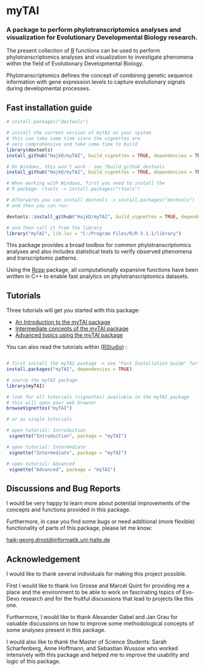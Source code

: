 myTAI
=====

### A package to perform phylotranscriptomics analyses and visualization for Evolutionary Developmental Biology research.

The present collection of [R](http://cran.r-project.org/) functions can be used to perform phylotranscriptomics 
analyses and visualization to investigate phenomena within the field of Evolutionary Developmental Biology.
    
Phylotranscriptomics defines the concept of combining genetic sequence information with 
gene expression levels to capture evolutionary signals during developmental processes.

## Fast installation guide

```r
# install.packages("devtools")

# install the current version of myTAI on your system
# this can take some time since the vignettes are
# very comprehensive and take some time to build
library(devtools)
install_github("HajkD/myTAI", build_vignettes = TRUE, dependencies = TRUE)

# On Windows, this won't work - see ?build_github_devtools
install_github("HajkD/myTAI", build_vignettes = TRUE, dependencies = TRUE)

# When working with Windows, first you need to install the
# R package: rtools -> install.packages("rtools")

# Afterwards you can install devtools -> install.packages("devtools")
# and then you can run:

devtools::install_github("HajkD/myTAI", build_vignettes = TRUE, dependencies = TRUE)

# and then call it from the library
library("myTAI", lib.loc = "C:/Program Files/R/R-3.1.1/library")

```

This package provides a broad toolbox for common phylotranscriptomics analyses and also includes statistical tests to verify observed phenomena and transcriptomic patterns.

Using the [Rcpp](http://cran.r-project.org/web/packages/Rcpp/index.html) package, 
all computationally expansive functions have been written in C++ 
to enable fast analytics on phylotranscriptomics datasets.


## Tutorials

Three tutorials will get you started with this package:

- [An Introduction to the myTAI package](https://github.com/HajkD/myTAI/blob/master/vignettes/Introduction.Rmd)
- [Intermediate concepts of the myTAI package](https://github.com/HajkD/myTAI/blob/master/vignettes/Intermediate.Rmd)
- [Advanced topics using the myTAI package](https://github.com/HajkD/myTAI/blob/master/vignettes/Advanced.Rmd)


You can also read the tutorials within ([RStudio](http://www.rstudio.com/)) :

```r

# first install the myTAI package -> see "Fast Installation Guide" for the current development version
install.packages("myTAI", dependencies = TRUE)

# source the myTAI package
library(myTAI)

# look for all tutorials (vignettes) available in the myTAI package
# this will open your web browser
browseVignettes("myTAI")

# or as single tutorials

# open tutorial: Introduction
 vignette("Introduction", package = "myTAI")

# open tutorial: Intermediate
 vignette("Intermediate", package = "myTAI")

# open tutorial: Advanced
 vignette("Advanced", package = "myTAI")


```


## Discussions and Bug Reports

I would be very happy to learn more about potential improvements of the concepts and functions
provided in this package.

Furthermore, in case you find some bugs or need additional (more flexible) functionality of parts
of this package, please let me know:

hajk-georg.drost@informatik.uni-halle.de


## Acknowledgement

I would like to thank several individuals for making this project possible.

First I would like to thank Ivo Grosse and Marcel Quint for providing me a place
and the environment to be able to work on fascinating topics of Evo-Devo research and for the
fruitful discussions that lead to projects like this one.

Furthermore, I would like to thank Alexander Gabel and Jan Grau for valuable discussions
on how to improve some methodological concepts of some analyses present in this package.

I would also like to thank the Master of Science Students: Sarah Scharfenberg, Anne Hoffmann, and Sebastian Wussow
who worked intensively with this package and helped me to improve the usability and logic of this package.


